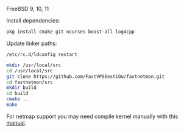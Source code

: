 FreeBSD 9, 10, 11

Install dependencies:
```bash
pkg install cmake git ncurses boost-all log4cpp
```

Update linker paths:
```
/etc/rc.d/ldconfig restart
```


```bash
mkdir /usr/local/src
cd /usr/local/src
git clone https://github.com/FastVPSEestiOu/fastnetmon.git
cd fastnetmon/src
mkdir build
cd build
cmake ..
make
```

For netmap support you may need compile kernel manually with this [manual](BUILDING_FREEBSD_KERNEL_FOR_NETMAP.md).

